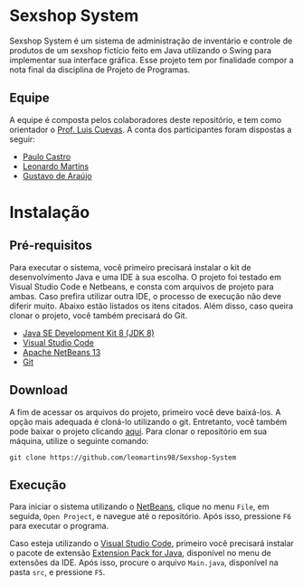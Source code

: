 # Sexshop System
Sexshop System é um sistema de administração de inventário e controle de produtos de um sexshop fictício feito em Java utilizando o Swing para implementar sua interface gráfica. Esse projeto tem por finalidade compor a nota final da disciplina de Projeto de Programas.

## Equipe
A equipe é composta pelos colaboradores deste repositório, e tem como orientador o [Prof. Luis Cuevas](https://github.com/lcuevasr).
A conta dos participantes foram dispostas a seguir:
 * [Paulo Castro](https://github.com/DatDarkAlpaca)
 * [Leonardo Martins](https://github.com/leomartins98)
 * [Gustavo de Araújo](https://github.com/Gugarauj07)


# Instalação
## Pré-requisitos
Para executar o sistema, você primeiro precisará instalar o kit de desenvolvimento Java e uma IDE à sua escolha. O projeto foi testado em Visual Studio Code e Netbeans, e consta com arquivos de projeto para ambas. Caso prefira utilizar outra IDE, o processo de execução não deve diferir muito. Abaixo estão listados os itens citados. Além disso, caso queira clonar o projeto, você também precisará do Git.

 * [Java SE Development Kit 8 (JDK 8)](http://www.oracle.com/technetwork/java/javase/downloads/jdk8-downloads-2133151.html)
 * [Visual Studio Code](https://code.visualstudio.com/download)
 * [Apache NetBeans 13](https://netbeans.apache.org/download/nb13/nb13.html)
 * [Git](https://git-scm.com/downloads)

## Download
A fim de acessar os arquivos do projeto, primeiro você deve baixá-los. A opção mais adequada é cloná-lo utilizando o git. Entretanto, você também pode baixar o projeto clicando [aqui](https://github.com/leomartins98/Sexshop-System/archive/refs/heads/main.zip). Para clonar o repositório em sua máquina, utilize o seguinte comando:

```
git clone https://github.com/leomartins98/Sexshop-System
```

## Execução
Para iniciar o sistema utilizando o [NetBeans](https://netbeans.apache.org/download/nb13/nb13.html), clique no menu `File`, em seguida, `Open Project`, e navegue até o repositório. Após isso, pressione `F6` para executar o programa.

Caso esteja utilizando o [Visual Studio Code](https://code.visualstudio.com/download), primeiro você precisará instalar o pacote de extensão [Extension Pack for Java](https://marketplace.visualstudio.com/items?itemName=vscjava.vscode-java-pack), disponível no menu de extensões da IDE. Após isso, procure o arquivo `Main.java`, disponível na pasta `src`, e pressione `F5`.
